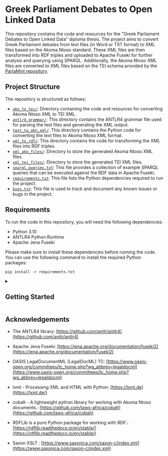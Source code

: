 # Greek Parliament Debates to Open Linked Data

This repository contains the code and resources for the "Greek Parliament Debates to Open Linked Data" diploma thesis. The project aims to convert Greek Parliament debates from text files (in Word or TXT format) to XML files based on the Akoma Ntoso standard. These XML files are then transformed into RDF triples and uploaded to Apache Fuseki for further analysis and querying using SPARQL.
Additionally, the Akoma Ntoso XML files are converted to XML files based on the TEI schema provided by the [ParlaMint repository](https://github.com/clarin-eric/ParlaMint).

## Project Structure

The repository is structured as follows:

- [`akn_to_tei/`](https://github.com/john-papani/diploma/tree/master/akn_to_tei): Directory containing the code and resources for converting Akoma Ntoso XML to TEI XML.
- [`antlr4_grammar/`](https://github.com/john-papani/diploma/tree/master/antlr4_grammar): This directory contains the ANTLR4 grammar file used for parsing the text files and generating the XML output.
- [`text_to_akn_xml/`](https://github.com/john-papani/diploma/tree/master/text_to_akn_xml): This directory contains the Python code for converting the text files to Akoma Ntoso XML format.
- [`xml_to_rdf/`](https://github.com/john-papani/diploma/tree/master/xml_to_rdf): This directory contains the code for transforming the XML files into RDF triples.
- [`xml_akn_files/`](https://github.com/john-papani/diploma/tree/master/xml_akn_files): Directory to store the generated Akoma Ntoso XML files.
- [`xml_tei_files/`](https://github.com/john-papani/diploma/tree/master/xml_tei_files): Directory to store the generated TEI XML files.
- [`sparql_queries.txt`](https://github.com/john-papani/diploma/blob/master/sparql_queries.txt): This file provides a collection of example SPARQL queries that can be executed against the RDF data in Apache Fuseki.
- [`requirements.txt`](https://github.com/john-papani/diploma/blob/master/requirements.txt): This file lists the Python dependencies required to run the project.
- [`bugs.txt`](https://github.com/john-papani/diploma/blob/master/bugs.txt): This file is used to track and document any known issues or bugs in the project.

## Requirements

To run the code in this repository, you will need the following dependencies:

- Python 3.10
- ANTLR4 Python Runtime
- Apache Jena Fuseki

Please make sure to install these dependencies before running the code. You can use the following command to install the required Python packages:

```
pip install -r requirements.txt
```

 <details><summary><h2>Getting Started</h2></summary>

To get started with the project, follow these steps:

1. Clone the repository to your local machine using the following command:

   ```
   git clone https://github.com/john-papani/diploma
   ```

2. Navigate to the project directory:

   ```
   cd diploma
   ```

3. Install the required Python packages:

   ```
   pip install -r requirements.txt
   ```

4. Run the conversion script to convert the text files to XML:

   ```
   python text_to_akn_xml/convert_to_xml.py
   ```

   This script will process the text files and generate corresponding XML files based on the Akoma Ntoso standard.

5. Once you have the XML files, run the RDF conversion script to transform them into RDF triples:

   ```
   python xml_to_rdf/create_rdf_speech_debate.py
   ```

   _and_

   ```
   python xml_to_rdf/create_rdf_members_policalFunction.py
   ```

   This script will generate RDF files based on the XML files.

6. Upload the generated RDF files to Apache Fuseki.
7. With the RDF data in Fuseki, you can now execute SPARQL queries to analyze and retrieve information from the Greek Parliament debates.

8. If you want to create TEI files from the Akoma Ntoso XML files, navigate to the `akn_to_tei` directory and run the following command:
   ```
   python create_tei_from_akn.py
   ```

This script will generate TEI XML files based on the Akoma Ntoso XML files.

</p>
</details>

## Acknowledgements

- The ANTLR4 library: [https://github.com/antlr/antlr4](https://github.com/antlr/antlr4)
- Apache Jena Fuseki: [https://jena.apache.org/documentation/fuseki2](https://jena.apache.org/documentation/fuseki2)
- OASIS LegalDocumentML (LegalDocML) TC: [https://www.oasis-open.org/committees/tc_home.php?wg_abbrev=legaldocml](https://www.oasis-open.org/committees/tc_home.php?wg_abbrev=legaldocml)

- lxml - Processing XML and HTML with Python: [https://lxml.de](https://lxml.de/)
- cobalt - A lightweight python library for working with Akoma Ntoso documents.: [https://github.com/laws-africa/cobalt](https://github.com/laws-africa/cobalt)
- RDFLib is a pure Python package for working with RDF.: [https://rdflib.readthedocs.io/en/stable/](https://rdflib.readthedocs.io/en/stable/)
- Saxon XSLT : [https://www.saxonica.com/saxon-c/index.xml](https://www.saxonica.com/saxon-c/index.xml)